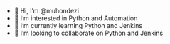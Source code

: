 - 👋 Hi, I’m @muhondezi
- 👀 I’m interested in Python and Automation
- 🌱 I’m currently learning Python and Jenkins
- 💞️ I’m looking to collaborate on Python and Jenkins


<!--- - 📫 How to reach me muhondezi@gmail.com--->

<!---
muhondezi/muhondezi is a ✨ special ✨ repository because its `README.md` (this file) appears on your GitHub profile.
You can click the Preview link to take a look at your changes.
--->
